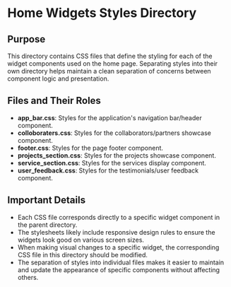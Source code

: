 # Home Widgets Styles Directory

## Purpose
This directory contains CSS files that define the styling for each of the widget components used on the home page. Separating styles into their own directory helps maintain a clean separation of concerns between component logic and presentation.

## Files and Their Roles
- **app_bar.css**: Styles for the application's navigation bar/header component.
- **colloboraters.css**: Styles for the collaborators/partners showcase component.
- **footer.css**: Styles for the page footer component.
- **projects_section.css**: Styles for the projects showcase component.
- **service_section.css**: Styles for the services display component.
- **user_feedback.css**: Styles for the testimonials/user feedback component.

## Important Details
- Each CSS file corresponds directly to a specific widget component in the parent directory.
- The stylesheets likely include responsive design rules to ensure the widgets look good on various screen sizes.
- When making visual changes to a specific widget, the corresponding CSS file in this directory should be modified.
- The separation of styles into individual files makes it easier to maintain and update the appearance of specific components without affecting others.